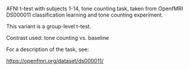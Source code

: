AFNI t-test with subjects 1-14, tone counting task, taken from OpenfMRI DS000011 classification learning and tone counting experiment. 

This variant is a group-level t-test.  

Contrast used:
tone counting vs. baseline

For a description of the task, see:

https://openfmri.org/dataset/ds000011/


